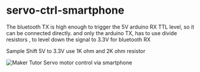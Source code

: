 # servo-ctrl-smartphone
The bluetooth TX is high enough to trigger
the 5V arduino RX TTL level,  so it can be connected directly.
and only the arduino TX, has to use divide resistors , to level down the signal to 3.3V for bluetooth RX

Sample Shift 5V to 3.3V use 1K ohm and 2K ohm resistor

![Maker Tutor Servo motor control via smartphone](https://1.bp.blogspot.com/-MZOjLxoSzHo/Wk5AECue3FI/AAAAAAAA8u8/QePKHHZADLEtR7Ccnnj06PZbMya6mI8FQCLcBGAs/s640/servo_via_mobile.jpg)
